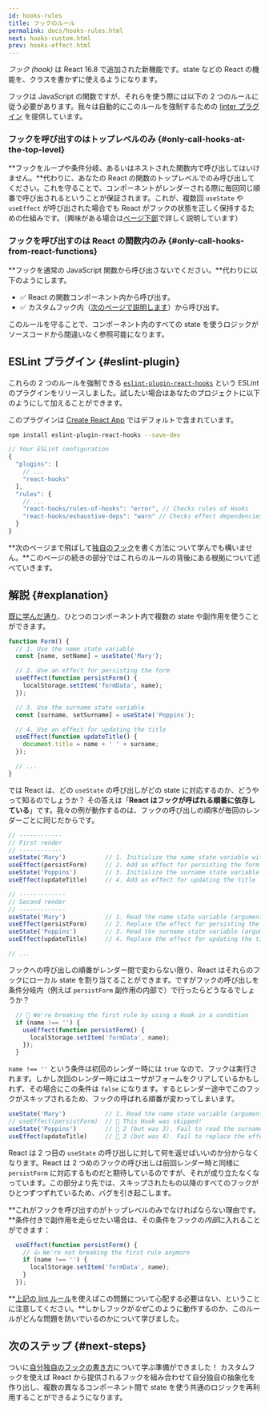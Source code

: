 ```yaml
---
id: hooks-rules
title: フックのルール
permalink: docs/hooks-rules.html
next: hooks-custom.html
prev: hooks-effect.html
---
```


*フック (hook)* は React 16.8 で追加された新機能です。state などの React の機能を、クラスを書かずに使えるようになります。

フックは JavaScript の関数ですが、それらを使う際には以下の 2 つのルールに従う必要があります。我々は自動的にこのルールを強制するための [linter プラグイン](https://www.npmjs.com/package/eslint-plugin-react-hooks) を提供しています。

### フックを呼び出すのはトップレベルのみ {#only-call-hooks-at-the-top-level}

**フックをループや条件分岐、あるいはネストされた関数内で呼び出してはいけません。**代わりに、あなたの React の関数のトップレベルでのみ呼び出してください。これを守ることで、コンポーネントがレンダーされる際に毎回同じ順番で呼び出されるということが保証されます。これが、複数回 `useState` や `useEffect` が呼び出された場合でも React がフックの状態を正しく保持するための仕組みです。（興味がある場合は[ページ下部](#explanation)で詳しく説明しています）

### フックを呼び出すのは React の関数内のみ {#only-call-hooks-from-react-functions}

**フックを通常の JavaScript 関数から呼び出さないでください。**代わりに以下のようにします。

- ✅ React の関数コンポーネント内から呼び出す。
- ✅ カスタムフック内（[次のページで説明します](/docs/hooks-custom.html)）から呼び出す。

このルールを守ることで、コンポーネント内のすべての state を使うロジックがソースコードから間違いなく参照可能になります。

## ESLint プラグイン {#eslint-plugin}

これらの 2 つのルールを強制できる [`eslint-plugin-react-hooks`](https://www.npmjs.com/package/eslint-plugin-react-hooks) という ESLint のプラグインをリリースしました。試したい場合はあなたのプロジェクトに以下のようにして加えることができます。

このプラグインは [Create React App](/docs/create-a-new-react-app.html#create-react-app) ではデフォルトで含まれています。

```bash
npm install eslint-plugin-react-hooks --save-dev
```

```js
// Your ESLint configuration
{
  "plugins": [
    // ...
    "react-hooks"
  ],
  "rules": {
    // ...
    "react-hooks/rules-of-hooks": "error", // Checks rules of Hooks
    "react-hooks/exhaustive-deps": "warn" // Checks effect dependencies
  }
}
```

**次のページまで飛ばして[独自のフック](/docs/hooks-custom.html)を書く方法について学んでも構いません。**このページの続きの部分ではこれらのルールの背後にある根拠について述べていきます。

## 解説 {#explanation}

[既に学んだ通り](/docs/hooks-state.html#tip-using-multiple-state-variables)、ひとつのコンポーネント内で複数の state や副作用を使うことができます。

```js
function Form() {
  // 1. Use the name state variable
  const [name, setName] = useState('Mary');

  // 2. Use an effect for persisting the form
  useEffect(function persistForm() {
    localStorage.setItem('formData', name);
  });

  // 3. Use the surname state variable
  const [surname, setSurname] = useState('Poppins');

  // 4. Use an effect for updating the title
  useEffect(function updateTitle() {
    document.title = name + ' ' + surname;
  });

  // ...
}
```

では React は、どの `useState` の呼び出しがどの state に対応するのか、どうやって知るのでしょうか？ その答えは「**React はフックが呼ばれる順番に依存している**」です。我々の例が動作するのは、フックの呼び出しの順序が毎回のレンダーごとに同じだからです。

```js
// ------------
// First render
// ------------
useState('Mary')           // 1. Initialize the name state variable with 'Mary'
useEffect(persistForm)     // 2. Add an effect for persisting the form
useState('Poppins')        // 3. Initialize the surname state variable with 'Poppins'
useEffect(updateTitle)     // 4. Add an effect for updating the title

// -------------
// Second render
// -------------
useState('Mary')           // 1. Read the name state variable (argument is ignored)
useEffect(persistForm)     // 2. Replace the effect for persisting the form
useState('Poppins')        // 3. Read the surname state variable (argument is ignored)
useEffect(updateTitle)     // 4. Replace the effect for updating the title

// ...
```

フックへの呼び出しの順番がレンダー間で変わらない限り、React はそれらのフックにローカル state を割り当てることができます。ですがフックの呼び出しを条件分岐内（例えば `persistForm` 副作用の内部で）で行ったらどうなるでしょうか？

```js
  // 🔴 We're breaking the first rule by using a Hook in a condition
  if (name !== '') {
    useEffect(function persistForm() {
      localStorage.setItem('formData', name);
    });
  }
```

`name !== ''` という条件は初回のレンダー時には `true` なので、フックは実行されます。しかし次回のレンダー時にはユーザがフォームをクリアしているかもしれず、その場合にこの条件は `false` になります。するとレンダー途中でこのフックがスキップされるため、フックの呼ばれる順番が変わってしまいます。

```js
useState('Mary')           // 1. Read the name state variable (argument is ignored)
// useEffect(persistForm)  // 🔴 This Hook was skipped!
useState('Poppins')        // 🔴 2 (but was 3). Fail to read the surname state variable
useEffect(updateTitle)     // 🔴 3 (but was 4). Fail to replace the effect
```

React は 2 つ目の `useState` の呼び出しに対して何を返せばいいのか分からなくなります。React は 2 つめのフックの呼び出しは前回レンダー時と同様に `persistForm` に対応するものだと期待しているのですが、それが成り立たなくなっています。この部分より先では、スキップされたもの以降のすべてのフックがひとつずつずれているため、バグを引き起こします。

**これがフックを呼び出すのがトップレベルのみでなければならない理由です。**条件付きで副作用を走らせたい場合は、その条件をフックの*内部*に入れることができます：

```js
  useEffect(function persistForm() {
    // 👍 We're not breaking the first rule anymore
    if (name !== '') {
      localStorage.setItem('formData', name);
    }
  });
```

**[上記の lint ルール](https://www.npmjs.com/package/eslint-plugin-react-hooks)を使えばこの問題について心配する必要はない、ということに注意してください。**しかしフックが*なぜ*このように動作するのか、このルールがどんな問題を防いでいるのかについて学びました。

## 次のステップ {#next-steps}

ついに[自分独自のフックの書き方](/docs/hooks-custom.html)について学ぶ準備ができました！ カスタムフックを使えば React から提供されるフックを組み合わせて自分独自の抽象化を作り出し、複数の異なるコンポーネント間で state を使う共通のロジックを再利用することができるようになります。
